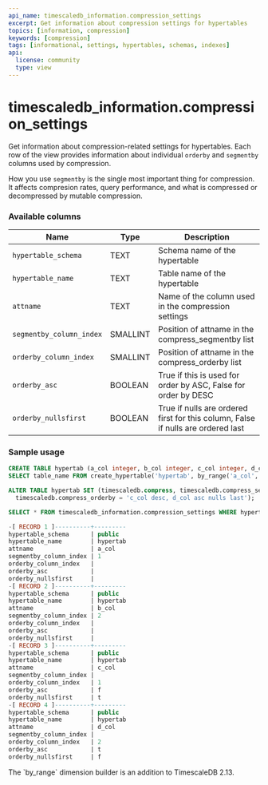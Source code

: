 ```yaml
---
api_name: timescaledb_information.compression_settings
excerpt: Get information about compression settings for hypertables
topics: [information, compression]
keywords: [compression]
tags: [informational, settings, hypertables, schemas, indexes]
api:
  license: community
  type: view
---
```


# timescaledb_information.compression_settings

Get information about compression-related settings for hypertables.
Each row of the view provides information about individual `orderby`
and `segmentby` columns used by compression.

How you use `segmentby` is the single most important thing for compression. It
affects compresion rates, query performance, and what is compressed or
decompressed by mutable compression.

### Available columns

|Name|Type|Description|
|---|---|---|
| `hypertable_schema` | TEXT | Schema name of the hypertable |
| `hypertable_name` | TEXT | Table name of the hypertable |
| `attname` | TEXT | Name of the column used in the compression settings |
| `segmentby_column_index` | SMALLINT | Position of attname in the compress_segmentby list |
| `orderby_column_index` | SMALLINT | Position of attname in the compress_orderby list |
| `orderby_asc` | BOOLEAN | True if this is used for order by ASC, False for order by DESC |
| `orderby_nullsfirst` | BOOLEAN | True if nulls are ordered first for this column, False if nulls are ordered last|

### Sample usage

```sql
CREATE TABLE hypertab (a_col integer, b_col integer, c_col integer, d_col integer, e_col integer);
SELECT table_name FROM create_hypertable('hypertab', by_range('a_col', 864000000));

ALTER TABLE hypertab SET (timescaledb.compress, timescaledb.compress_segmentby = 'a_col,b_col',
  timescaledb.compress_orderby = 'c_col desc, d_col asc nulls last');

SELECT * FROM timescaledb_information.compression_settings WHERE hypertable_name = 'hypertab';

-[ RECORD 1 ]----------+---------
hypertable_schema      | public
hypertable_name        | hypertab
attname                | a_col
segmentby_column_index | 1
orderby_column_index   |
orderby_asc            |
orderby_nullsfirst     |
-[ RECORD 2 ]----------+---------
hypertable_schema      | public
hypertable_name        | hypertab
attname                | b_col
segmentby_column_index | 2
orderby_column_index   |
orderby_asc            |
orderby_nullsfirst     |
-[ RECORD 3 ]----------+---------
hypertable_schema      | public
hypertable_name        | hypertab
attname                | c_col
segmentby_column_index |
orderby_column_index   | 1
orderby_asc            | f
orderby_nullsfirst     | t
-[ RECORD 4 ]----------+---------
hypertable_schema      | public
hypertable_name        | hypertab
attname                | d_col
segmentby_column_index |
orderby_column_index   | 2
orderby_asc            | t
orderby_nullsfirst     | f
```

<Highlight type="note">
The `by_range` dimension builder is an addition to TimescaleDB 2.13.
</Highlight>

